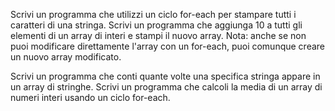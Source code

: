 Scrivi un programma che utilizzi un ciclo for-each per stampare tutti i caratteri di una stringa.
Scrivi un programma che aggiunga 10 a tutti gli elementi di un array di interi e stampi il nuovo array. 
Nota: anche se non puoi modificare direttamente l'array con un for-each, puoi comunque creare un nuovo array modificato.

Scrivi un programma che conti quante volte una specifica stringa appare in un array di stringhe.
Scrivi un programma che calcoli la media di un array di numeri interi usando un ciclo for-each.
